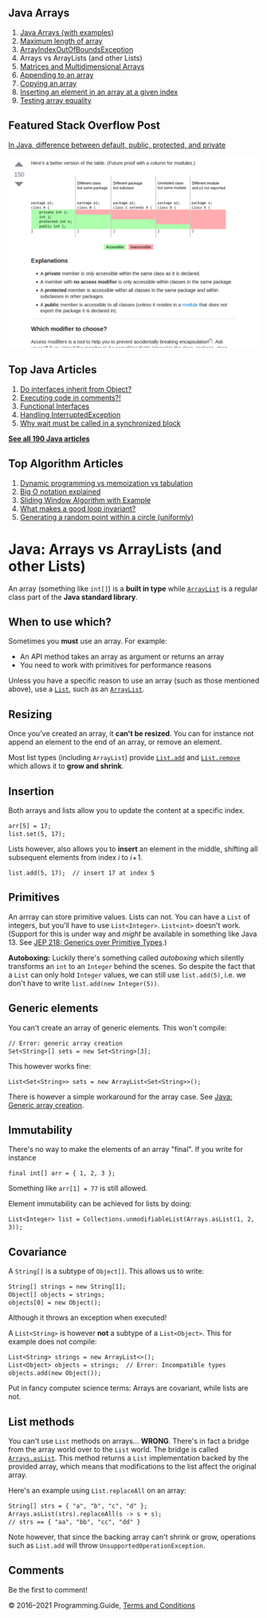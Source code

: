 <span class="underline"></span>

<span class="underline"></span>

## Java Arrays

1.  [Java Arrays (with examples)](arrays.html)
2.  [Maximum length of array](array-maximum-length.html)
3.  [ArrayIndexOutOfBoundsException](arrayindexoutofboundsexception.html)
4.  Arrays vs ArrayLists (and other Lists)
5.  [Matrices and Multidimensional Arrays](matrices-and-multidimensional-arrays.html)
6.  [Appending to an array](array-append.html)
7.  [Copying an array](array-copy.html)
8.  [Inserting an element in an array at a given index](array-insert-at-index.html)
9.  [Testing array equality](testing-array-equality.html)

## Featured Stack Overflow Post

[In Java, difference between default, public, protected, and private](https://stackoverflow.com/a/33627846/276052)

[<img src="../images/so-featured-33627846.png" alt="StackOverflow screenshot thumbnail" class="screenshot" />](https://stackoverflow.com/a/33627846/276052)

<span class="underline"></span>

## Top Java Articles

1.  [Do interfaces inherit from Object?](do-interfaces-inherit-from-object.html)
2.  [Executing code in comments?!](executing-code-in-comments.html)
3.  [Functional Interfaces](functional-interfaces.html)
4.  [Handling InterruptedException](handling-interrupted-exceptions.html)
5.  [Why wait must be called in a synchronized block](why-wait-must-be-in-synchronized.html)

[**See all 190 Java articles**](index.html)

## Top Algorithm Articles

1.  [Dynamic programming vs memoization vs tabulation](../dynamic-programming-vs-memoization-vs-tabulation.html)
2.  [Big O notation explained](../big-o-notation-explained.html)
3.  [Sliding Window Algorithm with Example](../sliding-window-example.html)
4.  [What makes a good loop invariant?](../what-makes-a-good-loop-invariant.html)
5.  [Generating a random point within a circle (uniformly)](../random-point-within-circle.html)

# Java: Arrays vs ArrayLists (and other Lists)

An array (something like `int[]`) is a **built in type** while [`ArrayList`](https://docs.oracle.com/javase/8/docs/api/java/util/ArrayList.html) is a regular class part of the **Java standard library**.

## When to use which?

Sometimes you **must** use an array. For example:

- An API method takes an array as argument or returns an array
- You need to work with primitives for performance reasons

Unless you have a specific reason to use an array (such as those mentioned above), use a [`List`](https://docs.oracle.com/javase/8/docs/api/java/util/List.html), such as an [`ArrayList`](https://docs.oracle.com/javase/8/docs/api/java/util/ArrayList.html).

## Resizing

Once you've created an array, it **can't be resized**. You can for instance not append an element to the end of an array, or remove an element.

Most list types (including `ArrayList`) provide [`List.add`](https://docs.oracle.com/javase/8/docs/api/java/util/List.html#add-E-) and [`List.remove`](https://docs.oracle.com/javase/8/docs/api/java/util/List.html#remove-int-) which allows it to **grow and shrink**.

## Insertion

Both arrays and lists allow you to update the content at a specific index.

    arr[5] = 17;
    list.set(5, 17);

Lists however, also allows you to **insert** an element in the middle, shifting all subsequent elements from index _i_ to *i* + 1.

    list.add(5, 17);  // insert 17 at index 5

## Primitives

An arrray can store primitive values. Lists can not. You can have a `List` of integers, but you'll have to use `List<Integer>`. `List<int>` doesn't work. (Support for this is under way and _might_ be available in something like Java 13. See [JEP 218: Generics over Primitive Types](http://openjdk.java.net/jeps/218).)

**Autoboxing:** Luckily there's something called _autoboxing_ which silently transforms an `int` to an `Integer` behind the scenes. So despite the fact that a `List` can only hold `Integer` values, we can still use `list.add(5)`, i.e. we don't have to write `list.add(new Integer(5))`.

## Generic elements

You can't create an array of generic elements. This won't compile:

    // Error: generic array creation
    Set<String>[] sets = new Set<String>[3];

This however works fine:

    List<Set<String>> sets = new ArrayList<Set<String>>();

There is however a simple workaround for the array case. See [Java: Generic array creation](generic-array-creation.html).

## Immutability

There's no way to make the elements of an array "final". If you write for instance

    final int[] arr = { 1, 2, 3 };

Something like `arr[1] = 77` is still allowed.

Element immutability can be achieved for lists by doing:

    List<Integer> list = Collections.unmodifiableList(Arrays.asList(1, 2, 3));

## Covariance

A `String[]` is a subtype of `Object[]`. This allows us to write:

    String[] strings = new String[1];
    Object[] objects = strings;
    objects[0] = new Object();

Although it throws an exception when executed!

A `List<String>` is however **not** a subtype of a `List<Object>`. This for example does not compile:

    List<String> strings = new ArrayList<>();
    List<Object> objects = strings;  // Error: Incompatible types
    objects.add(new Object());

Put in fancy computer science terms: Arrays are covariant, while lists are not.

## List methods

You can't use `List` methods on arrays… **WRONG**. There's in fact a bridge from the array world over to the `List` world. The bridge is called [`Arrays.asList`](https://docs.oracle.com/javase/8/docs/api/java/util/Arrays.html#asList-T...-). This method returns a `List` implementation backed by the provided array, which means that modifications to the list affect the original array.

Here's an example using `List.replaceAll` on an array:

    String[] strs = { "a", "b", "c", "d" };
    Arrays.asList(strs).replaceAll(s -> s + s);
    // strs == { "aa", "bb", "cc", "dd" }

Note however, that since the backing array can't shrink or grow, operations such as `List.add` will throw `UnsupportedOperationException`.

## Comments

Be the first to comment!

© 2016–2021 Programming.Guide, [Terms and Conditions](../terms-and-conditions.html)
